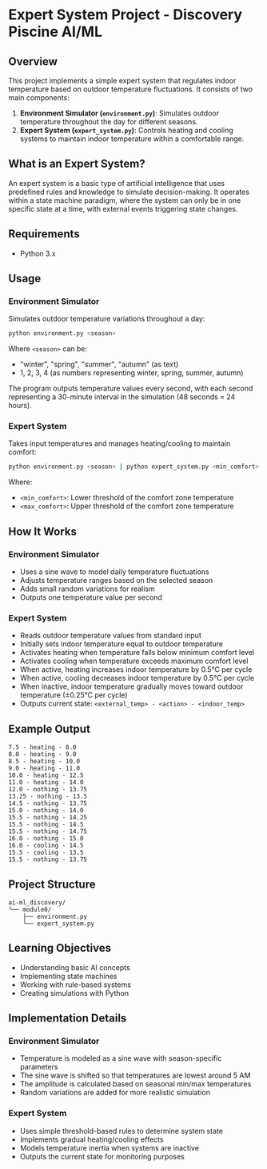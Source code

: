 # Expert System Project - Discovery Piscine AI/ML

## Overview
This project implements a simple expert system that regulates indoor temperature based on outdoor temperature fluctuations. It consists of two main components:

1. **Environment Simulator (`environment.py`)**: Simulates outdoor temperature throughout the day for different seasons.
2. **Expert System (`expert_system.py`)**: Controls heating and cooling systems to maintain indoor temperature within a comfortable range.

## What is an Expert System?
An expert system is a basic type of artificial intelligence that uses predefined rules and knowledge to simulate decision-making. It operates within a state machine paradigm, where the system can only be in one specific state at a time, with external events triggering state changes.

## Requirements
- Python 3.x

## Usage

### Environment Simulator
Simulates outdoor temperature variations throughout a day:

```bash
python environment.py <season>
```

Where `<season>` can be:
- "winter", "spring", "summer", "autumn" (as text)
- 1, 2, 3, 4 (as numbers representing winter, spring, summer, autumn)

The program outputs temperature values every second, with each second representing a 30-minute interval in the simulation (48 seconds = 24 hours).

### Expert System
Takes input temperatures and manages heating/cooling to maintain comfort:

```bash
python environment.py <season> | python expert_system.py <min_comfort> <max_comfort>
```

Where:
- `<min_comfort>`: Lower threshold of the comfort zone temperature
- `<max_comfort>`: Upper threshold of the comfort zone temperature

## How It Works

### Environment Simulator
- Uses a sine wave to model daily temperature fluctuations
- Adjusts temperature ranges based on the selected season
- Adds small random variations for realism
- Outputs one temperature value per second

### Expert System
- Reads outdoor temperature values from standard input
- Initially sets indoor temperature equal to outdoor temperature
- Activates heating when temperature falls below minimum comfort level
- Activates cooling when temperature exceeds maximum comfort level
- When active, heating increases indoor temperature by 0.5°C per cycle
- When active, cooling decreases indoor temperature by 0.5°C per cycle
- When inactive, indoor temperature gradually moves toward outdoor temperature (±0.25°C per cycle)
- Outputs current state: `<external_temp> - <action> - <indoor_temp>`

## Example Output
```
7.5 - heating - 8.0
8.0 - heating - 9.0
8.5 - heating - 10.0
9.0 - heating - 11.0
10.0 - heating - 12.5
11.0 - heating - 14.0
12.0 - nothing - 13.75
13.25 - nothing - 13.5
14.5 - nothing - 13.75
15.0 - nothing - 14.0
15.5 - nothing - 14.25
15.5 - nothing - 14.5
15.5 - nothing - 14.75
16.0 - nothing - 15.0
16.0 - cooling - 14.5
15.5 - cooling - 13.5
15.5 - nothing - 13.75
```

## Project Structure
```
ai-ml_discovery/
└── module0/
    ├── environment.py
    └── expert_system.py
```

## Learning Objectives
- Understanding basic AI concepts
- Implementing state machines 
- Working with rule-based systems
- Creating simulations with Python

## Implementation Details

### Environment Simulator
- Temperature is modeled as a sine wave with season-specific parameters
- The sine wave is shifted so that temperatures are lowest around 5 AM 
- The amplitude is calculated based on seasonal min/max temperatures
- Random variations are added for more realistic simulation

### Expert System
- Uses simple threshold-based rules to determine system state
- Implements gradual heating/cooling effects
- Models temperature inertia when systems are inactive
- Outputs the current state for monitoring purposes
